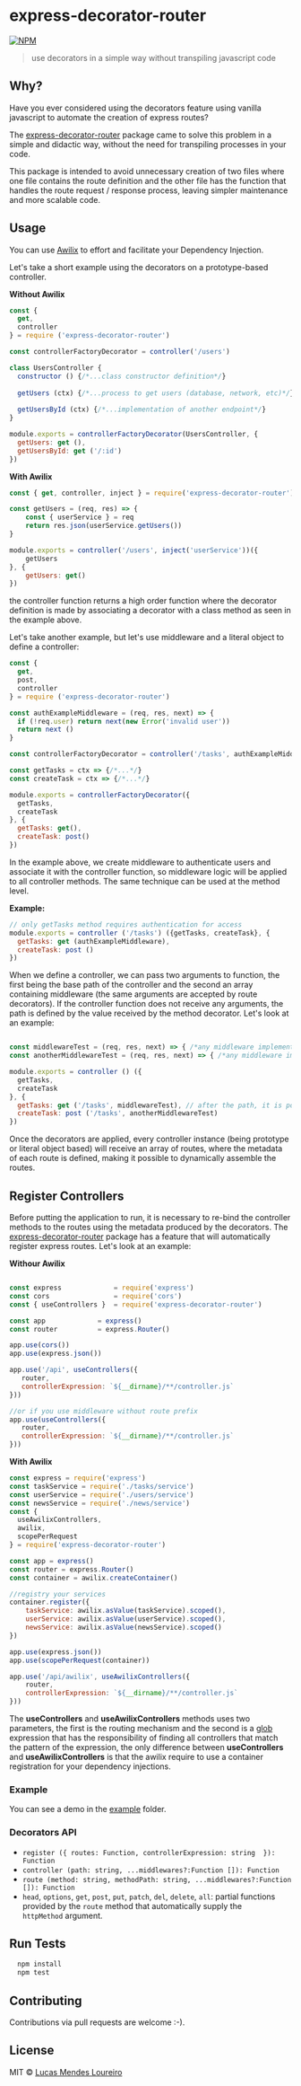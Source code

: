 # express-decorator-router

[![NPM](https://nodei.co/npm/express-decorator-router.png?compact=true)](https://www.npmjs.com/package/express-decorator-router)

> use decorators in a simple way without transpiling javascript code

## Why?

Have you ever considered using the decorators feature using vanilla javascript to automate the creation of express routes?

The [express-decorator-router](https://github.com/LucasMendesl/express-decorator-router) package came to solve this problem in a simple and didactic way, without the need for transpiling processes in your code.

This package is intended to avoid unnecessary creation of two files where one file contains the route definition and the other file has the function that handles the route request / response process, leaving simpler maintenance and more scalable code.

## Usage
You can use [Awilix](https://github.com/jeffijoe/awilix) to effort and facilitate your Dependency Injection.

Let's take a short example using the decorators on a prototype-based controller.

**Without Awilix**

```js
const {
  get,
  controller
} = require ('express-decorator-router')

const controllerFactoryDecorator = controller('/users')

class UsersController {
  constructor () {/*...class constructor definition*/}
        
  getUsers (ctx) {/*...process to get users (database, network, etc)*/}
       
  getUsersById (ctx) {/*...implementation of another endpoint*/}
}

module.exports = controllerFactoryDecorator(UsersController, {
  getUsers: get (),
  getUsersById: get ('/:id')
})
```

**With Awilix**
```js 
const { get, controller, inject } = require('express-decorator-router')

const getUsers = (req, res) => {
	const { userService } = req
	return res.json(userService.getUsers())
}

module.exports = controller('/users', inject('userService'))({
	getUsers
}, {
	getUsers: get()
})

```

the controller function returns a high order function where the decorator definition is made by associating a decorator with a class method as seen in the example above.

Let's take another example, but let's use middleware and a literal object to define a controller:

```js
const {
  get,
  post,
  controller
} = require ('express-decorator-router')

const authExampleMiddleware = (req, res, next) => {
  if (!req.user) return next(new Error('invalid user'))      
  return next ()
}

const controllerFactoryDecorator = controller('/tasks', authExampleMiddleware)

const getTasks = ctx => {/*...*/}
const createTask = ctx => {/*...*/}

module.exports = controllerFactoryDecorator({
  getTasks,
  createTask
}, {
  getTasks: get(),
  createTask: post()
})
```

In the example above, we create middleware to authenticate users and associate it with the controller function, so middleware logic will be applied to all controller methods. The same technique can be used at the method level.

**Example:**

```js
// only getTasks method requires authentication for access
module.exports = controller ('/tasks') ({getTasks, createTask}, {
  getTasks: get (authExampleMiddleware),
  createTask: post ()
})
```
When we define a controller, we can pass two arguments to function, the first being the base path of the controller and the second an array containing middleware (the same arguments are accepted by route decorators). If the controller function does not receive any arguments, the path is defined by the value received by the method decorator. Let's look at an example:

```js

const middlewareTest = (req, res, next) => { /*any middleware implementation*/ }
const anotherMiddlewareTest = (req, res, next) => { /*any middleware implementation*/ }

module.exports = controller () ({
  getTasks,
  createTask
}, {
  getTasks: get ('/tasks', middlewareTest), // after the path, it is possible to pass an array of middleware
  createTask: post ('/tasks', anotherMiddlewareTest)
})
```
Once the decorators are applied, every controller instance (being prototype or literal object based) will receive an array of routes, where the metadata of each route is defined, making it possible to dynamically assemble the routes.

## Register Controllers

Before putting the application to run, it is necessary to re-bind the controller methods to the routes using the metadata produced by the decorators. The [express-decorator-router](https://github.com/LucasMendesl/express-decorator-router) package has a feature that will automatically register express routes. Let's look at an example:

**Withour Awilix**
```js

const express             = require('express')
const cors                = require('cors')
const { useControllers }  = require('express-decorator-router')

const app             = express()
const router          = express.Router()

app.use(cors())
app.use(express.json())

app.use('/api', useControllers({
   router,
   controllerExpression: `${__dirname}/**/controller.js`
}))

//or if you use middleware without route prefix
app.use(useControllers({
   router,
   controllerExpression: `${__dirname}/**/controller.js`
}))

```

**With Awilix** 
```js 
const express = require('express')
const taskService = require('./tasks/service')
const userService = require('./users/service')
const newsService = require('./news/service')
const {
  useAwilixControllers, 
  awilix, 
  scopePerRequest 
} = require('express-decorator-router')

const app = express()
const router = express.Router()
const container = awilix.createContainer()

//registry your services
container.register({
	taskService: awilix.asValue(taskService).scoped(),
	userService: awilix.asValue(userService).scoped(),
	newsService: awilix.asValue(newsService).scoped()
})

app.use(express.json())
app.use(scopePerRequest(container))

app.use('/api/awilix', useAwilixControllers({
	router,
	controllerExpression: `${__dirname}/**/controller.js`
}))
```
The **useControllers** and **useAwilixControllers** methods uses two parameters, the first is the routing mechanism and the second is a [glob](https://github.com/isaacs/node-glob) expression that has the responsibility of finding all controllers that match the pattern of the expression, the only difference between **useControllers** and **useAwilixControllers** is that the awilix require to use a container registration for your dependency injections.
### Example

You can see a demo in the [example](https://github.com/LucasMendesl/express-decorator-router/tree/master/example) folder.


### Decorators API

* `register ({ routes: Function, controllerExpression: string  }): Function`
* `controller (path: string, ...middlewares?:Function []): Function`
* `route (method: string, methodPath: string, ...middlewares?:Function []): Function`
* `head`, `options`, `get`, `post`, `put`, `patch`, `del`, `delete`, `all`: partial functions provided by the `route` method that automatically supply the `httpMethod` argument.


## Run Tests

```bash
  npm install
  npm test
```

## Contributing

Contributions via pull requests are welcome :-).

## License

MIT © [Lucas Mendes Loureiro](http://github.com/lucasmendesl)

